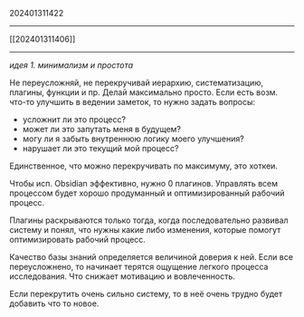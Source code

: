 202401311422
***
[[202401311406]]
***
*идея 1. минимализм и простота*

Не переусложняй, не перекручивай иерархию, систематизацию, плагины, функции и пр.
Делай максимально просто.
Если есть возм. что-то улучшить в ведении заметок, то нужно задать вопросы:

- усложнит ли это процесс?
- может ли это запутать меня в будущем?
- могу ли я забыть внутреннюю логику моего улучшения?
- нарушает ли это текущий мой процесс?

Единственное, что можно перекручивать по максимуму, это хоткеи.

Чтобы исп. Obsidian эффективно, нужно 0 плагинов.
Управлять всем процессом будет хорошо продуманный и оптимизированный рабочий процесс.

Плагины раскрываются только тогда, когда последовательно развивал систему и понял, что нужны какие либо изменения, которые помогут оптимизировать рабочий процесс.

Качество базы знаний определяется величиной доверия к ней. 
Если все переусложнено, то начинает терятся ощущение легкого процесса исследования.
Что снижает мотивацию и вовлеченность.

Если перекрутить очень сильно систему, то в неё очень трудно будет добавить что то новое.

